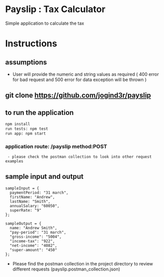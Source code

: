 # Payslip : Tax Calculator

Simple application to calculate the tax

# Instructions

## assumptions

-   User will provide the numeric and string values as required
    ( 400 error for bad request and 500 error for data exception will be thrown )

## git clone https://github.com/jogind3r/payslip

## to run the application

```sh
npm install
run tests: npm test
run app: npm start
```

### application route: /payslip method:POST

     - please check the postman collection to look into other request examples

## sample input and output

    sampleInput = {
      paymentPeriod: "31 march",
      firstName: "Andrew",
      lastName: "Smith",
      annualSalary: "60050",
      superRate: "9"
    };

    sampleOutput = {
      name: "Andrew Smith",
      "pay-period": "31 march",
      "gross-income": "5004",
      "income-tax": "922",
      "net-income": "4082",
      "super-amount": "450"
    };

-   Please find the postman collection in the project directory to review different requests (payslip.postman_collection.json)
